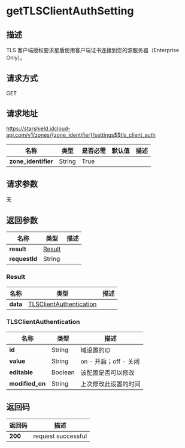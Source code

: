 # getTLSClientAuthSetting


## 描述
TLS 客户端授权要求星盾使用客户端证书连接到您的源服务器（Enterprise Only）。

## 请求方式
GET

## 请求地址
https://starshield.jdcloud-api.com/v1/zones/{zone_identifier}/settings$$tls_client_auth

|名称|类型|是否必需|默认值|描述|
|---|---|---|---|---|
|**zone_identifier**|String|True| | |

## 请求参数
无


## 返回参数
|名称|类型|描述|
|---|---|---|
|**result**|[Result](#result)| |
|**requestId**|String| |

### <div id="Result">Result</div>
|名称|类型|描述|
|---|---|---|
|**data**|[TLSClientAuthentication](#tlsclientauthentication)| |
### <div id="TLSClientAuthentication">TLSClientAuthentication</div>
|名称|类型|描述|
|---|---|---|
|**id**|String|域设置的ID|
|**value**|String|on - 开启；off - 关闭|
|**editable**|Boolean|该配置是否可以修改|
|**modified_on**|String|上次修改此设置的时间|

## 返回码
|返回码|描述|
|---|---|
|**200**|request successful|

